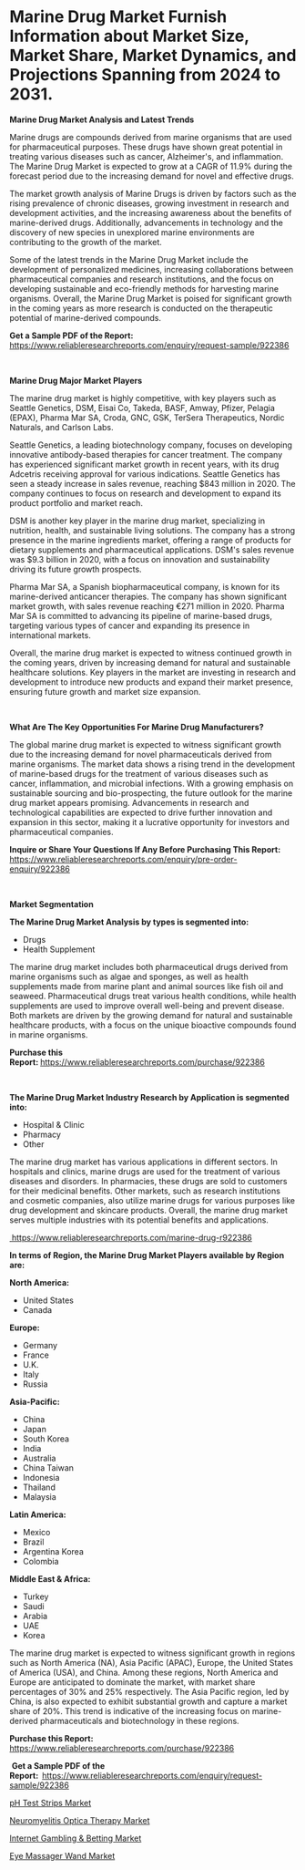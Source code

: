<p><h1>Marine Drug Market Furnish Information about Market Size, Market Share, Market Dynamics, and Projections Spanning from 2024 to 2031.</h1></p><p><strong>Marine Drug Market Analysis and Latest Trends</strong></p>
<p><p>Marine drugs are compounds derived from marine organisms that are used for pharmaceutical purposes. These drugs have shown great potential in treating various diseases such as cancer, Alzheimer's, and inflammation. The Marine Drug Market is expected to grow at a CAGR of 11.9% during the forecast period due to the increasing demand for novel and effective drugs.</p><p>The market growth analysis of Marine Drugs is driven by factors such as the rising prevalence of chronic diseases, growing investment in research and development activities, and the increasing awareness about the benefits of marine-derived drugs. Additionally, advancements in technology and the discovery of new species in unexplored marine environments are contributing to the growth of the market.</p><p>Some of the latest trends in the Marine Drug Market include the development of personalized medicines, increasing collaborations between pharmaceutical companies and research institutions, and the focus on developing sustainable and eco-friendly methods for harvesting marine organisms. Overall, the Marine Drug Market is poised for significant growth in the coming years as more research is conducted on the therapeutic potential of marine-derived compounds.</p></p>
<p><strong>Get a Sample PDF of the Report:&nbsp;</strong> <a href="https://www.reliableresearchreports.com/enquiry/request-sample/922386">https://www.reliableresearchreports.com/enquiry/request-sample/922386</a></p>
<p>&nbsp;</p>
<p><strong>Marine Drug Major Market Players</strong></p>
<p><p>The marine drug market is highly competitive, with key players such as Seattle Genetics, DSM, Eisai Co, Takeda, BASF, Amway, Pfizer, Pelagia (EPAX), Pharma Mar SA, Croda, GNC, GSK, TerSera Therapeutics, Nordic Naturals, and Carlson Labs. </p><p>Seattle Genetics, a leading biotechnology company, focuses on developing innovative antibody-based therapies for cancer treatment. The company has experienced significant market growth in recent years, with its drug Adcetris receiving approval for various indications. Seattle Genetics has seen a steady increase in sales revenue, reaching $843 million in 2020. The company continues to focus on research and development to expand its product portfolio and market reach.</p><p>DSM is another key player in the marine drug market, specializing in nutrition, health, and sustainable living solutions. The company has a strong presence in the marine ingredients market, offering a range of products for dietary supplements and pharmaceutical applications. DSM's sales revenue was $9.3 billion in 2020, with a focus on innovation and sustainability driving its future growth prospects.</p><p>Pharma Mar SA, a Spanish biopharmaceutical company, is known for its marine-derived anticancer therapies. The company has shown significant market growth, with sales revenue reaching €271 million in 2020. Pharma Mar SA is committed to advancing its pipeline of marine-based drugs, targeting various types of cancer and expanding its presence in international markets.</p><p>Overall, the marine drug market is expected to witness continued growth in the coming years, driven by increasing demand for natural and sustainable healthcare solutions. Key players in the market are investing in research and development to introduce new products and expand their market presence, ensuring future growth and market size expansion.</p></p>
<p>&nbsp;</p>
<p><strong>What Are The Key Opportunities For Marine Drug Manufacturers?</strong></p>
<p><p>The global marine drug market is expected to witness significant growth due to the increasing demand for novel pharmaceuticals derived from marine organisms. The market data shows a rising trend in the development of marine-based drugs for the treatment of various diseases such as cancer, inflammation, and microbial infections. With a growing emphasis on sustainable sourcing and bio-prospecting, the future outlook for the marine drug market appears promising. Advancements in research and technological capabilities are expected to drive further innovation and expansion in this sector, making it a lucrative opportunity for investors and pharmaceutical companies.</p></p>
<p><strong>Inquire or Share Your Questions If Any Before Purchasing This Report:</strong> <a href="https://www.reliableresearchreports.com/enquiry/pre-order-enquiry/922386">https://www.reliableresearchreports.com/enquiry/pre-order-enquiry/922386</a></p>
<p>&nbsp;</p>
<p><strong>Market Segmentation</strong></p>
<p><strong>The Marine Drug Market Analysis by types is segmented into:</strong></p>
<p><ul><li>Drugs</li><li>Health Supplement</li></ul></p>
<p><p>The marine drug market includes both pharmaceutical drugs derived from marine organisms such as algae and sponges, as well as health supplements made from marine plant and animal sources like fish oil and seaweed. Pharmaceutical drugs treat various health conditions, while health supplements are used to improve overall well-being and prevent disease. Both markets are driven by the growing demand for natural and sustainable healthcare products, with a focus on the unique bioactive compounds found in marine organisms.</p></p>
<p><strong>Purchase this Report:&nbsp;</strong><a href="https://www.reliableresearchreports.com/purchase/922386">https://www.reliableresearchreports.com/purchase/922386</a></p>
<p>&nbsp;</p>
<p><strong>The Marine Drug Market Industry Research by Application is segmented into:</strong></p>
<p><ul><li>Hospital & Clinic</li><li>Pharmacy</li><li>Other</li></ul></p>
<p><p>The marine drug market has various applications in different sectors. In hospitals and clinics, marine drugs are used for the treatment of various diseases and disorders. In pharmacies, these drugs are sold to customers for their medicinal benefits. Other markets, such as research institutions and cosmetic companies, also utilize marine drugs for various purposes like drug development and skincare products. Overall, the marine drug market serves multiple industries with its potential benefits and applications.</p></p>
<p><a href="https://www.reliableresearchreports.com/marine-drug-r922386">&nbsp;https://www.reliableresearchreports.com/marine-drug-r922386</a></p>
<p><strong>In terms of Region, the Marine Drug Market Players available by Region are:</strong></p>
<p>
    <p> <strong> North America: </strong>
        <ul>
            <li>United States</li>
            <li>Canada</li>
        </ul>
        </p> 
    <p> <strong> Europe: </strong>
        <ul>
            <li>Germany</li>
            <li>France</li>
            <li>U.K.</li>
            <li>Italy</li>
            <li>Russia</li>
        </ul>
        </p> 
    <p> <strong> Asia-Pacific: </strong>
        <ul>
            <li>China</li>
            <li>Japan</li>
            <li>South Korea</li>
            <li>India</li>
            <li>Australia</li>
            <li>China Taiwan</li>
            <li>Indonesia</li>
            <li>Thailand</li>
            <li>Malaysia</li>
        </ul>
        </p> 
    <p> <strong> Latin America: </strong>
        <ul>
            <li>Mexico</li>
            <li>Brazil</li>
            <li>Argentina Korea</li>
            <li>Colombia</li>
        </ul>
        </p> 
    <p> <strong> Middle East & Africa: </strong>
        <ul>
            <li>Turkey</li>
            <li>Saudi</li>
            <li>Arabia</li>
            <li>UAE</li>
            <li>Korea</li>
        </ul>
    </p>
    </p>
<p><p>The marine drug market is expected to witness significant growth in regions such as North America (NA), Asia Pacific (APAC), Europe, the United States of America (USA), and China. Among these regions, North America and Europe are anticipated to dominate the market, with market share percentages of 30% and 25% respectively. The Asia Pacific region, led by China, is also expected to exhibit substantial growth and capture a market share of 20%. This trend is indicative of the increasing focus on marine-derived pharmaceuticals and biotechnology in these regions.</p></p>
<p><strong>Purchase this Report: </strong><a href="https://www.reliableresearchreports.com/purchase/922386">https://www.reliableresearchreports.com/purchase/922386</a></p>
<p>&nbsp;<strong>Get a Sample PDF of the Report:&nbsp;&nbsp;</strong><a href="https://www.reliableresearchreports.com/enquiry/request-sample/922386">https://www.reliableresearchreports.com/enquiry/request-sample/922386</a></p>
<p><strong></strong></p>
<p><p><a href="https://www.linkedin.com/pulse/ph-test-strips-market-outlook-industry-overview-forecast-2024-7ts0f?trackingId=mJrQnAhGSY8PJUeltqDZ9g%3D%3D">pH Test Strips Market</a></p><p><a href="https://github.com/markusgodoy/Market-Research-Report-List-3/blob/main/neuromyelitis-optica-therapy-market.md">Neuromyelitis Optica Therapy Market</a></p><p><a href="https://github.com/luckyshygirl/Market-Research-Report-List-4/blob/main/internet-gambling-betting-market.md">Internet Gambling & Betting Market</a></p><p><a href="https://www.linkedin.com/pulse/analyzing-eye-massager-wand-market-global-industry-perspective-hwpgf?trackingId=sR3rr3YVIDr3Fwlxc1ed7g%3D%3D">Eye Massager Wand Market</a></p></p>